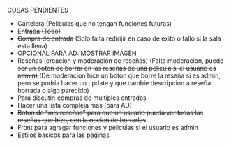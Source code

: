COSAS PENDIENTES

- Cartelera (Peliculas que no tengan funciones futuras)
- ~~Entrada (Todo)~~
- ~~Compra de entrada~~ (Solo falta redirijir en caso de exito o fallo si la sala esta llena)
- OPCIONAL PARA AD: MOSTRAR IMAGEN
- ~~Reseñas (creacion y moderacion de reseñas) (Falta moderacion, puede ser un boton de borrar en las reseñas de una pelicula si el usuario es admin)~~ (De moderacion hice un boton que borre la reseña si es admin, pero se podria hacer un update y que cambie descripcion a reseña borrada o algo parecido)
- Para discutir: compras de multiples entradas
- Hacer una lista compleja mas (para AD)
- ~~Boton de "mis reseñas" para que un usuario pueda ver todas las reseñas que hizo, con la opcion de borrarlas~~
- Front para agregar funciones y peliculas si el usuario es admin
- Estilos basicos para las paginas
